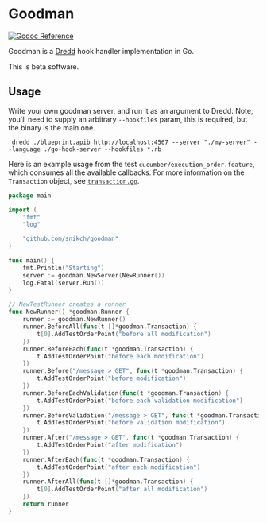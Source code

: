 # Goodman

[![Godoc Reference](http://img.shields.io/badge/godoc-reference-5272B4.svg?style=flat-square)](https://godoc.org/github.com/snikch/goodman)

Goodman is a [Dredd](https://github.com/apiaryio/dredd) hook handler implementation in Go.

This is beta software.

## Usage

Write your own goodman server, and run it as an argument to Dredd. Note, you'll need to supply an arbitrary `--hookfiles` param, this is required, but the binary is the main one.

```
 dredd ./blueprint.apib http://localhost:4567 --server "./my-server" --language ./go-hook-server --hookfiles *.rb
 ```

Here is an example usage from the test `cucumber/execution_order.feature`, which consumes all the available callbacks. For more information on the `Transaction` object, see [`transaction.go`](https://github.com/snikch/goodman/blob/master/transaction.go).

```go
package main

import (
	"fmt"
	"log"

	"github.com/snikch/goodman"
)

func main() {
	fmt.Println("Starting")
	server := goodman.NewServer(NewRunner())
	log.Fatal(server.Run())
}

// NewTestRunner creates a runner
func NewRunner() *goodman.Runner {
	runner := goodman.NewRunner()
	runner.BeforeAll(func(t []*goodman.Transaction) {
		t[0].AddTestOrderPoint("before all modification")
	})
	runner.BeforeEach(func(t *goodman.Transaction) {
		t.AddTestOrderPoint("before each modification")
	})
	runner.Before("/message > GET", func(t *goodman.Transaction) {
		t.AddTestOrderPoint("before modification")
	})
	runner.BeforeEachValidation(func(t *goodman.Transaction) {
		t.AddTestOrderPoint("before each validation modification")
	})
	runner.BeforeValidation("/message > GET", func(t *goodman.Transaction) {
		t.AddTestOrderPoint("before validation modification")
	})
	runner.After("/message > GET", func(t *goodman.Transaction) {
		t.AddTestOrderPoint("after modification")
	})
	runner.AfterEach(func(t *goodman.Transaction) {
		t.AddTestOrderPoint("after each modification")
	})
	runner.AfterAll(func(t []*goodman.Transaction) {
		t[0].AddTestOrderPoint("after all modification")
	})
	return runner
}
```
